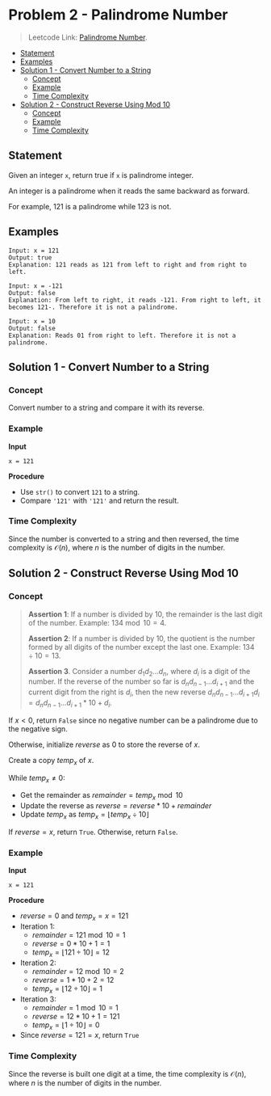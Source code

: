 # <!-- omit in toc --> Problem 2 - Palindrome Number

> Leetcode Link: [Palindrome Number](https://leetcode.com/problems/palindrome-number).

- [Statement](#statement)
- [Examples](#examples)
- [Solution 1 - Convert Number to a String](#solution-1---convert-number-to-a-string)
  - [Concept](#concept)
  - [Example](#example)
  - [Time Complexity](#time-complexity)
- [Solution 2 - Construct Reverse Using Mod 10](#solution-2---construct-reverse-using-mod-10)
  - [Concept](#concept-1)
  - [Example](#example-1)
  - [Time Complexity](#time-complexity-1)

## Statement

Given an integer `x`, return true if `x` is palindrome integer.

An integer is a palindrome when it reads the same backward as forward.

For example, 121 is a palindrome while 123 is not.

## Examples

```block
Input: x = 121
Output: true
Explanation: 121 reads as 121 from left to right and from right to left.
```

```block
Input: x = -121
Output: false
Explanation: From left to right, it reads -121. From right to left, it becomes 121-. Therefore it is not a palindrome.
```

```block
Input: x = 10
Output: false
Explanation: Reads 01 from right to left. Therefore it is not a palindrome.
```

## Solution 1 - Convert Number to a String

### Concept

Convert number to a string and compare it with its reverse.

### Example

**Input**

```block
x = 121
```

**Procedure**

- Use `str()` to convert `121` to a string.
- Compare `'121'` with `'121'` and return the result.

### Time Complexity

Since the number is converted to a string and then reversed, the time complexity is $\mathcal{O}(n)$, where $n$ is the number of digits in the number.

## Solution 2 - Construct Reverse Using Mod 10

### Concept

> **Assertion 1**: If a number is divided by $10$, the remainder is the last digit of the number. Example: $134\bmod10=4$.
>
> **Assertion 2**: If a number is divided by $10$, the quotient is the number formed by all digits of the number except the last one. Example: $134\div10=13$.
>
> **Assertion 3**. Consider a number $d_1d_2...d_n$, where $d_i$ is a digit of the number. If the reverse of the number so far is $d_nd_{n-1}...d_{i+1}$ and the current digit from the right is $d_i$, then the new reverse $d_nd_{n-1}...d_{i+1}d_i = d_nd_{n-1}...d_{i+1}*10+d_i$.

If $x \lt 0$, return `False` since no negative number can be a palindrome due to the negative sign.

Otherwise, initialize $reverse$ as $0$ to store the reverse of $x$.

Create a copy $temp_x$ of $x$.

While $temp_x \not ={0}$:

- Get the remainder as $remainder = temp_x \bmod 10$
- Update the reverse as $reverse=reverse*10+remainder$
- Update $temp_x$ as $temp_x = \lfloor temp_x \div 10 \rfloor$

If $reverse=x$, return `True`. Otherwise, return `False`.

### Example

**Input**

```block
x = 121
```

**Procedure**

- $reverse = 0$ and $temp_x = x = 121$
- Iteration 1:
  - $remainder = 121 \bmod 10 = 1$
  - $reverse = 0 * 10 + 1 = 1$
  - $temp_x = \lfloor 121 \div 10 \rfloor = 12$
- Iteration 2:
  - $remainder = 12 \bmod 10 = 2$
  - $reverse = 1 * 10 + 2 = 12$
  - $temp_x = \lfloor 12 \div 10 \rfloor = 1$
- Iteration 3:
  - $remainder = 1 \bmod 10 = 1$
  - $reverse = 12 * 10 + 1 = 121$
  - $temp_x = \lfloor 1 \div 10 \rfloor = 0$
- Since $reverse = 121 = x$, return `True`

### Time Complexity

Since the reverse is built one digit at a time, the time complexity is $\mathcal{O}(n)$, where $n$ is the number of digits in the number.
